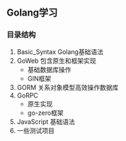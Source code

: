 ## Golang学习
### 目录结构
1. Basic_Syntax Golang基础语法
2. GoWeb 包含原生和框架实现
    - 基础数据库操作
    - GIN框架
3. GORM 关系对象模型高效操作数据库
4. GoRPC
   - 原生实现
   - go-zero框架
5. JavaScript 基础语法
6. 一些测试项目
   
